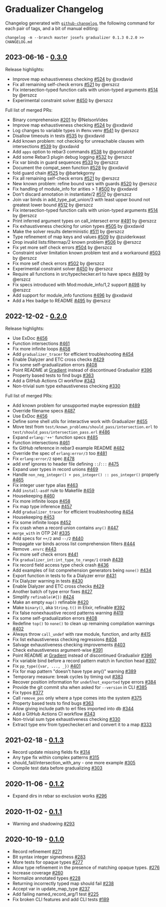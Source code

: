 # Gradualizer Changelog

Changelog generated with [`github-changelog`](https://github.com/cfpb/github-changelog),
the following command for each pair of tags, and a bit of manual editing:

```
changelog -m --branch master josefs gradualizer 0.1.3 0.2.0 >> CHANGELOG.md
```


## 2023-06-16 - [0.3.0](https://github.com/josefs/Gradualizer/compare/0.2.0...0.3.0)

Release highlights:

- Improve map exhaustiveness checking [#524](https://github.com/josefs/gradualizer/pull/524) by @xxdavid
- Fix all remaining self-check errors [#521](https://github.com/josefs/gradualizer/pull/521) by @erszcz
- Fix intersection-typed function calls with union-typed arguments [#514](https://github.com/josefs/gradualizer/pull/514) by @erszcz
- Experimental constraint solver [#450](https://github.com/josefs/gradualizer/pull/450) by @erszcz

Full list of merged PRs:

- Binary comprehension [#201](https://github.com/josefs/gradualizer/pull/201) by @NelsonVides
- Improve map exhaustiveness checking [#524](https://github.com/josefs/gradualizer/pull/524) by @xxdavid
- Log changes to variable types in #env.venv [#541](https://github.com/josefs/gradualizer/pull/541) by @erszcz
- Disallow timeouts in tests [#535](https://github.com/josefs/gradualizer/pull/535) by @xxdavid
- Add known problem: not checking for unreachable clauses with intersections [#539](https://github.com/josefs/gradualizer/pull/539) by @xxdavid
- Add `apps` option to rebar3 commands [#538](https://github.com/josefs/gradualizer/pull/538) by @gonzalobf
- Add some Rebar3 plugin debug logging [#532](https://github.com/josefs/gradualizer/pull/532) by @erszcz
- Fix var binds in guard sequences [#533](https://github.com/josefs/gradualizer/pull/533) by @erszcz
- Document the compat_seen function [#528](https://github.com/josefs/gradualizer/pull/528) by @xxdavid
- fold guard chain [#525](https://github.com/josefs/gradualizer/pull/525) by @bartekgorny
- Fix all remaining self-check errors [#521](https://github.com/josefs/gradualizer/pull/521) by @erszcz
- New known problem: refine bound vars with guards [#520](https://github.com/josefs/gradualizer/pull/520) by @erszcz
- Fix handling of module_info for arities > 1 [#500](https://github.com/josefs/gradualizer/pull/500) by @xxdavid
- Don't discard annotation in instantiate/2 [#517](https://github.com/josefs/gradualizer/pull/517) by @erszcz
- Join var binds in add_type_pat_union/3 with least upper bound not greatest lower bound [#512](https://github.com/josefs/gradualizer/pull/512) by @erszcz
- Fix intersection-typed function calls with union-typed arguments [#514](https://github.com/josefs/gradualizer/pull/514) by @erszcz
- Print inferred argument types on call_intersect error [#491](https://github.com/josefs/gradualizer/pull/491) by @erszcz
- Fix exhaustiveness checking for union types [#505](https://github.com/josefs/gradualizer/pull/505) by @xxdavid
- Make the solver results deterministic [#511](https://github.com/josefs/gradualizer/pull/511) by @erszcz
- Type refinement of map keys and values [#509](https://github.com/josefs/gradualizer/pull/509) by @zuiderkwast
- Drop invalid lists:filtermap/2 known problem [#506](https://github.com/josefs/gradualizer/pull/506) by @erszcz
- Fix yet more self check errors [#504](https://github.com/josefs/gradualizer/pull/504) by @erszcz
- Constraint solver limitation known problem test and a workaround [#503](https://github.com/josefs/gradualizer/pull/503) by @erszcz
- Fix more self check errors [#502](https://github.com/josefs/gradualizer/pull/502) by @erszcz
- Experimental constraint solver [#450](https://github.com/josefs/gradualizer/pull/450) by @erszcz
- Require all functions in src/typechecker.erl to have specs [#499](https://github.com/josefs/gradualizer/pull/499) by @erszcz
- Fix specs introduced with Mod:module_info/1,2 support [#498](https://github.com/josefs/Gradualizer/pull/498) by @erszcz
- Add support for module_info functions [#496](https://github.com/josefs/Gradualizer/pull/496) by @xxdavid
- Add a Hex badge to README [#495](https://github.com/josefs/Gradualizer/pull/495) by @erszcz


## 2022-12-02 - [0.2.0](https://github.com/josefs/Gradualizer/compare/0.1.3...0.2.0)

Release highlights:

- Use ExDoc [#456](https://github.com/josefs/gradualizer/pull/456)
- Function intersections [#461](https://github.com/josefs/gradualizer/pull/461)
- Fix more infinite loops [#458](https://github.com/josefs/gradualizer/pull/458)
- Add `gradualizer_tracer` for efficient troubleshooting [#454](https://github.com/josefs/gradualizer/pull/454)
- Enable Dialyzer and ETC cross checks [#429](https://github.com/josefs/gradualizer/pull/429)
- Fix some self-gradualization errors [#408](https://github.com/josefs/gradualizer/pull/408)
- Point README at [Gradient](https://github.com/esl/gradient) instead of discontinued Gradualixir [#396](https://github.com/josefs/gradualizer/pull/396)
- Property based tests to find bugs [#363](https://github.com/josefs/gradualizer/pull/363)
- Add a GitHub Actions CI workflow [#343](https://github.com/josefs/gradualizer/pull/343)
- Non-trivial sum type exhaustiveness checking [#330](https://github.com/josefs/gradualizer/pull/330)

Full list of merged PRs:

- Add known problem for unsupported maybe expression [#489](https://github.com/josefs/gradualizer/pull/489)
- Override filename specs [#487](https://github.com/josefs/gradualizer/pull/487)
- Use ExDoc [#456](https://github.com/josefs/gradualizer/pull/456)
- Define some shell utils for interactive work with Gradualizer [#455](https://github.com/josefs/gradualizer/pull/455)
- Move test from `test/known_problems/should_pass/intersection.erl` to `test/should_pass/intersection_pass.erl` [#486](https://github.com/josefs/gradualizer/pull/486)
- Expand `erlang:'++'` function specs [#485](https://github.com/josefs/gradualizer/pull/485)
- Function intersections [#461](https://github.com/josefs/gradualizer/pull/461)
- fix GitHub reference in rebar3 example README [#482](https://github.com/josefs/gradualizer/pull/482)
- Override the spec of `erlang:error/3` too [#481](https://github.com/josefs/gradualizer/pull/481)
- Fix `erlang:error/2` spec [#478](https://github.com/josefs/gradualizer/pull/478)
- add xref ignores to header file defining `::`/`:::` [#475](https://github.com/josefs/gradualizer/pull/475)
- Expand user types in record unions [#469](https://github.com/josefs/gradualizer/pull/469)
- Handle `non_neg_integer() + pos_integer() :: pos_integer()` properly [#465](https://github.com/josefs/gradualizer/pull/465)
- Fix integer user type alias [#463](https://github.com/josefs/gradualizer/pull/463)
- Add `install-asdf` rule to Makefile [#459](https://github.com/josefs/gradualizer/pull/459)
- Housekeeping [#460](https://github.com/josefs/gradualizer/pull/460)
- Fix more infinite loops [#458](https://github.com/josefs/gradualizer/pull/458)
- Fix map type inference [#457](https://github.com/josefs/gradualizer/pull/457)
- Add `gradualizer_tracer` for efficient troubleshooting [#454](https://github.com/josefs/gradualizer/pull/454)
- Housekeeping [#453](https://github.com/josefs/gradualizer/pull/453)
- Fix some infinite loops [#452](https://github.com/josefs/gradualizer/pull/452)
- Fix crash when a record union contains `any()` [#447](https://github.com/josefs/gradualizer/pull/447)
- `merge_with` in OTP 24! [#335](https://github.com/josefs/gradualizer/pull/335)
- Add specs for `++/2` and `--/2` [#440](https://github.com/josefs/gradualizer/pull/440)
- Propagate var binds across list comprehension filters [#444](https://github.com/josefs/gradualizer/pull/444)
- Remove `.envrc` [#443](https://github.com/josefs/gradualizer/pull/443)
- Fix more self check errors [#441](https://github.com/josefs/gradualizer/pull/441)
- Fix `gradualizer_int:int_type_to_range/1` crash [#439](https://github.com/josefs/gradualizer/pull/439)
- Fix record field access type check crash [#436](https://github.com/josefs/gradualizer/pull/436)
- Add examples of list comprehension generators being `none()` [#434](https://github.com/josefs/gradualizer/pull/434)
- Export function in tests to fix a Dialyzer error [#431](https://github.com/josefs/gradualizer/pull/431)
- Fix Dialyzer warning in tests [#430](https://github.com/josefs/gradualizer/pull/430)
- Enable Dialyzer and ETC cross checks [#429](https://github.com/josefs/gradualizer/pull/429)
- Another batch of type error fixes [#427](https://github.com/josefs/gradualizer/pull/427)
- Simplify `refinable(#{})` [#424](https://github.com/josefs/gradualizer/pull/424)
- Make an empty `map()` refinable [#420](https://github.com/josefs/gradualizer/pull/420)
- Make `binary()`, aka `String.t()` in Elixir, refinable [#392](https://github.com/josefs/gradualizer/pull/392)
- Fix false nonexhaustive record patterns warning [#419](https://github.com/josefs/gradualizer/pull/419)
- Fix some self-gradualization errors [#408](https://github.com/josefs/gradualizer/pull/408)
- Redefine `top()` to `none()` to clean up remaining compilation warnings [#402](https://github.com/josefs/gradualizer/pull/402)
- Always throw `call_undef` with raw module, function, and arity [#415](https://github.com/josefs/gradualizer/pull/415)
- Fix list exhaustiveness checking regressions [#404](https://github.com/josefs/gradualizer/pull/404)
- Salvage exhaustiveness checking improvements [#403](https://github.com/josefs/gradualizer/pull/403)
- Check exhaustiveness argument-wise [#391](https://github.com/josefs/gradualizer/pull/391)
- Point README at [Gradient](https://github.com/esl/gradient) instead of discontinued Gradualixir [#396](https://github.com/josefs/gradualizer/pull/396)
- Fix variable bind before a record pattern match in function head [#397](https://github.com/josefs/gradualizer/pull/397)
- Fix `pp_type({var, ..., _})` [#401](https://github.com/josefs/gradualizer/pull/401)
- Fix for map pattern "doesn't have type any()" warning [#389](https://github.com/josefs/gradualizer/pull/389)
- Temporary measure: break cycles by timing out [#383](https://github.com/josefs/gradualizer/pull/383)
- Recover position information for `undef`/`not_exported` type errors [#384](https://github.com/josefs/gradualizer/pull/384)
- Provide the git commit sha when asked for `--version` in CLI [#385](https://github.com/josefs/gradualizer/pull/385)
- Fix typos [#377](https://github.com/josefs/gradualizer/pull/377)
- Call `remove_pos` only where a type comes into the system [#375](https://github.com/josefs/gradualizer/pull/375)
- Property based tests to find bugs [#363](https://github.com/josefs/gradualizer/pull/363)
- Allow giving include path to erl files imported into db [#344](https://github.com/josefs/gradualizer/pull/344)
- Add a GitHub Actions CI workflow [#343](https://github.com/josefs/gradualizer/pull/343)
- Non-trivial sum type exhaustiveness checking [#330](https://github.com/josefs/gradualizer/pull/330)
- Extract type env from typechecker.erl and convert it to a map [#333](https://github.com/josefs/gradualizer/pull/333)


## 2021-02-18 - [0.1.3](https://github.com/josefs/Gradualizer/compare/0.1.2...0.1.3)

- Record update missing fields fix [#314](https://github.com/josefs/gradualizer/pull/314)
- Any type fix within complex patterns [#315](https://github.com/josefs/gradualizer/pull/315)
- should_fail/intersection_with_any - one more example [#305](https://github.com/josefs/gradualizer/pull/305)
- Compile test data before gradualizing  [#303](https://github.com/josefs/gradualizer/pull/303)


## 2020-11-06 - [0.1.2](https://github.com/josefs/Gradualizer/compare/0.1.1...0.1.2)

- Expand dirs in rebar so exclusion works [#296](https://github.com/josefs/gradualizer/pull/296)


## 2020-11-02 - [0.1.1](https://github.com/josefs/Gradualizer/compare/0.1.0...0.1.1)

- Warning and shadowing [#293](https://github.com/josefs/gradualizer/pull/293)


## 2020-10-19 - [0.1.0](https://github.com/josefs/Gradualizer/compare/0.0.0...0.1.0)

- Record refinement [#271](https://github.com/josefs/gradualizer/pull/271)
- Bit syntax integer signedness [#283](https://github.com/josefs/gradualizer/pull/283)
- More tests for opaque types [#277](https://github.com/josefs/gradualizer/pull/277)
- Allow type refinement in the presence of matching opaque types. [#276](https://github.com/josefs/gradualizer/pull/276)
- Increase coverage [#260](https://github.com/josefs/gradualizer/pull/260)
- Normalize annotated types [#228](https://github.com/josefs/gradualizer/pull/228)
- Returning incorrectly typed map should fail [#238](https://github.com/josefs/gradualizer/pull/238)
- Accept var in update_map_type [#237](https://github.com/josefs/gradualizer/pull/237)
- Add failing named_record_arg/1 test [#225](https://github.com/josefs/gradualizer/pull/225)
- Fix broken CLI features and add CLI tests [#189](https://github.com/josefs/gradualizer/pull/189)
